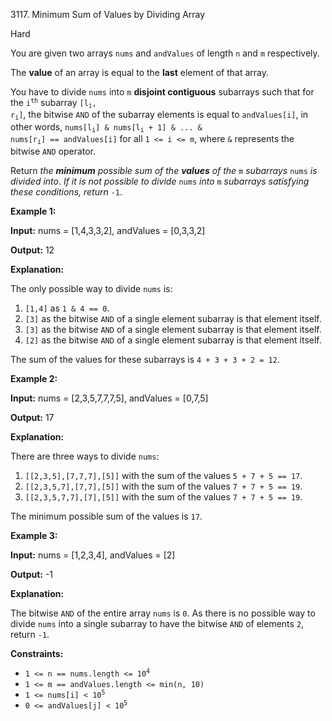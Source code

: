 3117\. Minimum Sum of Values by Dividing Array

Hard

You are given two arrays `nums` and `andValues` of length `n` and `m` respectively.

The **value** of an array is equal to the **last** element of that array.

You have to divide `nums` into `m` **disjoint contiguous** subarrays such that for the <code>i<sup>th</sup></code> subarray <code>[l<sub>i</sub>, r<sub>i</sub>]</code>, the bitwise `AND` of the subarray elements is equal to `andValues[i]`, in other words, <code>nums[l<sub>i</sub>] & nums[l<sub>i</sub> + 1] & ... & nums[r<sub>i</sub>] == andValues[i]</code> for all `1 <= i <= m`, where `&` represents the bitwise `AND` operator.

Return _the **minimum** possible sum of the **values** of the_ `m` _subarrays_ `nums` _is divided into_. _If it is not possible to divide_ `nums` _into_ `m` _subarrays satisfying these conditions, return_ `-1`.

**Example 1:**

**Input:** nums = [1,4,3,3,2], andValues = [0,3,3,2]

**Output:** 12

**Explanation:**

The only possible way to divide `nums` is:

1.  `[1,4]` as `1 & 4 == 0`.
2.  `[3]` as the bitwise `AND` of a single element subarray is that element itself.
3.  `[3]` as the bitwise `AND` of a single element subarray is that element itself.
4.  `[2]` as the bitwise `AND` of a single element subarray is that element itself.

The sum of the values for these subarrays is `4 + 3 + 3 + 2 = 12`.

**Example 2:**

**Input:** nums = [2,3,5,7,7,7,5], andValues = [0,7,5]

**Output:** 17

**Explanation:**

There are three ways to divide `nums`:

1.  `[[2,3,5],[7,7,7],[5]]` with the sum of the values `5 + 7 + 5 == 17`.
2.  `[[2,3,5,7],[7,7],[5]]` with the sum of the values `7 + 7 + 5 == 19`.
3.  `[[2,3,5,7,7],[7],[5]]` with the sum of the values `7 + 7 + 5 == 19`.

The minimum possible sum of the values is `17`.

**Example 3:**

**Input:** nums = [1,2,3,4], andValues = [2]

**Output:** \-1

**Explanation:**

The bitwise `AND` of the entire array `nums` is `0`. As there is no possible way to divide `nums` into a single subarray to have the bitwise `AND` of elements `2`, return `-1`.

**Constraints:**

*   <code>1 <= n == nums.length <= 10<sup>4</sup></code>
*   `1 <= m == andValues.length <= min(n, 10)`
*   <code>1 <= nums[i] < 10<sup>5</sup></code>
*   <code>0 <= andValues[j] < 10<sup>5</sup></code>